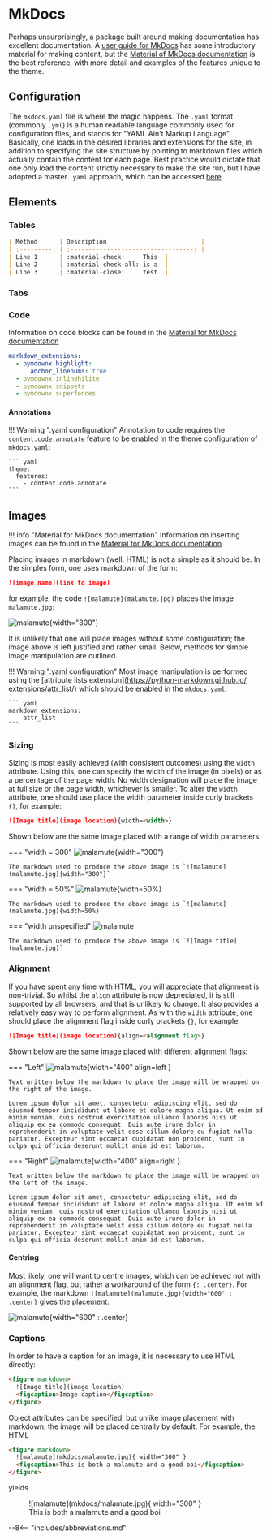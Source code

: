 # MkDocs

Perhaps unsurprisingly, a package built around making documentation has excellent documentation. A [user guide for MkDocs](https://www.mkdocs.org/user-guide/) has some introductory material for making content, but the [Material of MkDocs documentation](https://squidfunk.github.io/mkdocs-material/) is the best reference, with more detail and examples of the features unique to the theme.

## Configuration

The `mkdocs.yaml` file is where the magic happens. The `.yaml` format (commonly `.yml`) is a human readable language commonly used for configuration files, and stands for "YAML Ain't Markup Language". Basically, one loads in the desired libraries and extensions for the site, in addition to specifying the site structure by pointing to markdown files which actually contain the content for each page. Best practice would dictate that one only load the content strictly necessary to make the site run, but I have adopted a master `.yaml` approach, which can be accessed [here](lol).

## Elements

### Tables

``` markdown
| Method      | Description                          |
| :---------: | :----------------------------------: |
| Line 1      | :material-check:     This  |
| Line 2      | :material-check-all: is a  |
| Line 3      | :material-close:     test  |
```

### Tabs

### Code

Information on code blocks can be found in the [Material for MkDocs documentation](https://squidfunk.github.io/mkdocs-material/reference/code-blocks/)

``` yaml
markdown_extensions:
  - pymdownx.highlight:
      anchor_linenums: true
  - pymdownx.inlinehilite
  - pymdownx.snippets
  - pymdownx.superfences
```

#### Annotations

!!! Warning ".yaml configuration"
    Annotation to code requires the `content.code.annotate` feature to be enabled in the theme configuration of `mkdocs.yaml`:

    ``` yaml
    theme:
      features:
        - content.code.annotate
    ```


## Images

!!! info "Material for MkDocs documentation"
    Information on inserting images can be found in the [Material for MkDocs documentation](https://squidfunk.github.io/mkdocs-material/reference/images/)

Placing images in markdown (well, HTML) is not a simple as it should be. In the simples form, one uses markdown of the form:

``` markdown
![image name](link to image)
```

for example, the code `![malamute](malamute.jpg)` places the image `malamute.jpg`:

![malamute](mkdocs/malamute.jpg){width="300"}

It is unlikely that one will place images without some configuration; the image above is left justified and rather small. Below, methods for simple image manipulation are outlined.

!!! Warning ".yaml configuration"
    Most image manipulation is performed using the [attribute lists extension](https://python-markdown.github.io/    extensions/attr_list/) which should be enabled in the `mkdocs.yaml`:

    ``` yaml
    markdown_extensions:
      - attr_list
    ```

### Sizing

Sizing is most easily achieved (with consistent outcomes) using the `width` attribute. Using this, one can specify the width of the image (in pixels) or as a percentage of the page width. No width designation will place the image at full size or the page width, whichever is smaller. To alter the `width` attribute, one should use place the width parameter inside curly brackets `{}`, for example:

``` markdown
![Image title](image location){width=<width>}
```

Shown below are the same image placed with a range of width parameters:

=== "width = 300"
    ![malamute](mkdocs/malamute.jpg){width="300"}

    The markdown used to produce the above image is `![malamute](malamute.jpg){width="300"}`

=== "width = 50%"
    ![malamute](mkdocs/malamute.jpg){width=50%}

    The markdown used to produce the above image is `![malamute](malamute.jpg){width=50%}`

=== "width unspecified"
    ![malamute](mkdocs/malamute.jpg)

    The markdown used to produce the above image is `![Image title](malamute.jpg)`

### Alignment

If you have spent any time with HTML, you will appreciate that alignment is non-trivial. So whilst the `align` attribute is now depreciated, it is still supported by all browsers, and that is unlikely to change. It also provides a relatively easy way to perform alignment. As with the `width` attribute, one should place the alignment flag inside curly brackets `{}`, for example:

``` markdown
![Image title](image location){align=<alignment flag>}
```

Shown below are the same image placed with different alignment flags:

=== "Left"
    ![malamute](mkdocs/malamute.jpg){width="400" align=left }

    Text written below the markdown to place the image will be wrapped on the right of the image.

    Lorem ipsum dolor sit amet, consectetur adipiscing elit, sed do eiusmod tempor incididunt ut labore et dolore magna aliqua. Ut enim ad minim veniam, quis nostrud exercitation ullamco laboris nisi ut aliquip ex ea commodo consequat. Duis aute irure dolor in reprehenderit in voluptate velit esse cillum dolore eu fugiat nulla pariatur. Excepteur sint occaecat cupidatat non proident, sunt in culpa qui officia deserunt mollit anim id est laborum.

=== "Right"
    ![malamute](mkdocs/malamute.jpg){width="400" align=right }

    Text written below the markdown to place the image will be wrapped on the left of the image.

    Lorem ipsum dolor sit amet, consectetur adipiscing elit, sed do eiusmod tempor incididunt ut labore et dolore magna aliqua. Ut enim ad minim veniam, quis nostrud exercitation ullamco laboris nisi ut aliquip ex ea commodo consequat. Duis aute irure dolor in reprehenderit in voluptate velit esse cillum dolore eu fugiat nulla pariatur. Excepteur sint occaecat cupidatat non proident, sunt in culpa qui officia deserunt mollit anim id est laborum.


#### Centring

Most likely, one will want to centre images, which can be achieved not with an alignment flag, but rather a workaround of the form `{: .center}`. For example, the markdown `![malamute](malamute.jpg){width="600" : .center}` gives the placement:

![malamute](mkdocs/malamute.jpg){width="600" : .center}

### Captions

In order to have a caption for an image, it is necessary to use HTML directly:

``` HTML
<figure markdown>
  ![Image title](image location)
  <figcaption>Image caption</figcaption>
</figure>
```

Object attributes can be specified, but unlike image placement with markdown, the image will be placed centrally by default. For example, the HTML

``` HTML
<figure markdown>
  ![malamute](mkdocs/malamute.jpg){ width="300" }
  <figcaption>This is both a malamute and a good boi</figcaption>
</figure>
```

yields

<figure markdown>
  ![malamute](mkdocs/malamute.jpg){ width="300" }
  <figcaption>This is both a malamute and a good boi</figcaption>
</figure>


--8<-- "includes/abbreviations.md"
